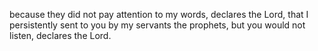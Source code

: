 because they did not pay attention to my words, declares the Lord, that I persistently sent to you by my servants the prophets, but you would not listen, declares the Lord.
